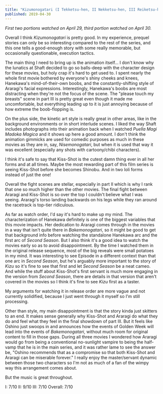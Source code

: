 ```yaml
---
title: "Kizumonogatari (I Tekketsu-hen, II Nekketsu-hen, III Reiketsu-hen)"
published: 2019-04-30
---
```


_First two portions watched on April 29, third portion watched on April 30._

Overall I think _Kizumonogatari_ is pretty good. In my experience, prequel stories can only be so interesting compared to the rest of the series, and this one tells a good-enough story with some really memorable, but occasionally questionable, execution tactics.

The main thing I need to bring up is the animation itself... I don't know why the lunatics at Shaft decided to go so balls-deep with the character design for these movies, but holy crap it's hard to get used to. I spent nearly the whole first movie bothered by everyone's shiny cheeks and knees, Hanekawa's mind-of-their-own boobs, and the constantly-shifting style of Araragi's facial expressions. Interestingly, Hanekawa's boobs are most distracting when they're not the focus of the scene. The "please touch my breasts" scene in part III is pretty great even though it made me uncomfortable, but everything leading up to it is just annoying because of how extreme the boob-flopping is.

On the plus side, the kinetic art style is really great in other areas, like in the background environments or in short interlude scenes. I liked the way Shaft includes photographs into their animation back when I watched _Puella Magi Madoka Magica_ and it shows up here a good amount. I don't think the animation gimmicks are used for comedic purposes as much in these movies as they are in, say, _Nisemonogatari_, but when it is used that way it was excellent (especially any shots with cartoony/chibi characters).

I think it's safe to say that Kiss-Shot is the cutest damn thing ever in all her forms and at all times. Maybe the most rewarding part of this film series is seeing Kiss-Shot before she becomes Shinobu. And in two loli forms instead of just the one!

Overall the fight scenes are stellar, especially in part II which is why I rank that one so much higher than the other movies. The final fight between Araragi and Kiss-Shot is so over the top I couldn't believe what I was seeing. Araragi's torso landing backwards on his legs while they ran around the racetrack is top-tier ridiculous.

As far as watch order, I'd say it's hard to make up my mind. The characterization of Hanekawa definitely is one of the biggest variables that this movie impacts. Her dedication to Araragi comes through in the movies in a way that isn't quite there in _Bakemonogatari_, so it might be good to get that background info before watching the standalone Hanekawa arc and the first arc of _Second Season_. But I also think it's a good idea to watch the movies early so as to avoid disappointment. By the time I watched them in the original release sequence, most of the big reveals were small potatoes in my mind. It was interesting to see Episode in a different context than that one arc in _Second Season_, but he's arguably more important to the story of _Kizu_ so it's fine to see that first and let _Second Season_ be a neat cameo. And while the stuff about Kiss-Shot's first servant is much more engaging in the version from _Second Season_, there are details in that version that aren't covered in the movies so I think it's fine to see _Kizu_ first as a taster.

My arguments for watching it in release order are more vague and not currently solidified, because I just went through it myself so I'm still processing.

Other than style, my main disappointment is that the story kinda just skitters to an end. It makes sense generally why Kiss-Shot and Araragi do what they do and feel what they feel in the final showdown of part III. But it feels like Oshino just swoops in and announces how the events of Golden Week will lead into the events of _Bakemonogatari_, without much room for original content to fill in those gaps. During all three movies I wondered how Araragi would go from being a conventional no-sunlight vampire to being the half-vamp that he is in the main series, and it was rather lame to see the answer be, "Oshino recommends that as a compromise so that both Kiss-Shot and Araragi can be miserable forever." I really enjoy the master/servant dynamic between those two characters so I'm not as much of a fan of the wimpy way this arrangement comes about.

But the music is great throughout.

I: 7/10
II: 9/10
III: 7/10
Overall: 7/10
